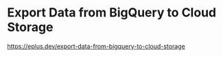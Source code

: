 # Export Data from BigQuery to Cloud Storage

<https://eplus.dev/export-data-from-bigquery-to-cloud-storage>
